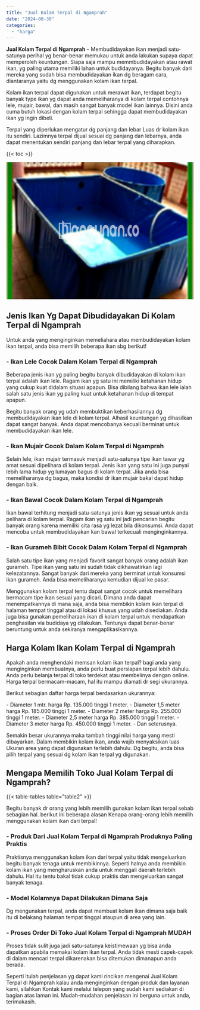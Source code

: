 ```yaml
---
title: "Jual Kolam Terpal di Ngamprah"
date: "2024-08-30"
categories: 
  - "harga"
---
```


**Jual Kolam Terpal di Ngamprah** – Membudidayakan ikan menjadi satu-satunya perihal yg benar-benar memukau untuk anda lakukan supaya dapat memperoleh keuntungan. Siapa saja mampu memmbudidayakan atau rawat ikan, yg paling utama memiliki lahan untuk budidayanya. Begitu banyak dari mereka yang sudah bisa membudidayakan ikan dg beragam cara, diantaranya yaitu dg menggunakan kolam ikan terpal.

Kolam ikan terpal dapat digunakan untuk merawat ikan, terdapat begitu banyak type ikan yg dapat anda memeliharanya di kolam terpal contohnya lele, mujair, bawal, dan masih sangat banyak model ikan lainnya. Disini anda cuma butuh lokasi dengan kolam terpal sehingga dapat membudidayakan ikan yg ingin dibeli.

Terpal yang diperlukan mengatur dg panjang dan lebar Luas dr kolam ikan itu sendiri. Lazimnya terpal dijual sesuai dg panjang dan lebarnya, anda dapat menentukan sendiri panjang dan lebar terpal yang diharapkan.

{{< toc >}}

![Jual Kolam Terpal di Ngamprah](/images/jual-kolam-terpal-26.png)

## Jenis Ikan Yg Dapat Dibudidayakan Di Kolam Terpal di Ngamprah

Untuk anda yang menginginkan memeliahara atau membudidayakan kolam ikan terpal, anda bisa memilih beberapa ikan sbg berikut!

### \- Ikan Lele Cocok Dalam Kolam Terpal di Ngamprah

Beberapa jenis ikan yg paling begitu banyak dibudidayakan di kolam ikan terpal adalah ikan lele. Ragam ikan yg satu ini memiliki ketahanan hidup yang cukup kuat didalam situasi apapun. Bisa dibilang bahwa ikan lele ialah salah satu jenis ikan yg paling kuat untuk ketahanan hidup di tempat apapun.

Begitu banyak orang yg udah membuktikan keberhasilannya dg membudidayakan ikan lele di kolam terpal. Alhasil keuntungan yg dihasilkan dapat sangat banyak. Anda dapat mencobanya kecuali berminat untuk membudidayakan ikan lele.

### \- Ikan Mujair Cocok Dalam Kolam Terpal di Ngamprah

Selain lele, ikan mujair termasuk menjadi satu-satunya tipe ikan tawar yg amat sesuai dipelihara di kolam terpal. Jenis ikan yang satu ini juga punyai lebih lama hidup yg lumayan bagus di kolam terpal. Jika anda bisa memeliharanya dg bagus, maka kondisi dr ikan mujair bakal dapat hidup dengan baik.

### \- Ikan Bawal Cocok Dalam Kolam Terpal di Ngamprah

Ikan bawal terhitung menjadi satu-satunya jenis ikan yg sesuai untuk anda pelihara di kolam terpal. Ragam ikan yg satu ini jadi pencarian begitu banyak orang karena memiliki cita rasa yg lezat bila dikonsumsi. Anda dapat mencoba untuk membudidayakan kan bawal terkecuali menginginkannya.

### \- Ikan Gurameh Bibit Cocok Dalam Kolam Terpal di Ngamprah

Salah satu tipe ikan yang menjadi favorit sangat banyak orang adalah ikan gurameh. Tipe ikan yang satu ini sudah tidak dikhawatirkan lagi kelezatannya. Sangat banyak dari mereka yang berminat untuk konsumsi ikan gurameh. Anda bisa memeliharanya kemudian dijual ke pasar.

Menggunakan kolam terpal tentu dapat sangat cocok untuk memelihara bermacam tipe ikan sesuai yang dicari. Dimana anda dapat menempatkannya di mana saja, anda bisa membikin kolam ikan terpal di halaman tempat tinggal atau di lokasi khusus yang udah disediakan. Anda juga bisa gunakan pemeliharaan ikan di kolam terpal untuk mendapatkan penghasilan via budidaya yg dilakukan. Tentunya dapat benar-benar beruntung untuk anda sekiranya mengaplikasikannya.

## Harga Kolam Ikan Kolam Terpal di Ngamprah

Apakah anda menghendaki memsan kolam ikan terpal? bagi anda yang menginginkan membuatnya, anda perlu buat persiapan terpal lebih dahulu. Anda perlu belanja terpal di toko terdekat atau membelinya dengan online. Harga terpal bermacam-macam, hal itu mampu diamati dr segi ukurannya.

Berikut sebagian daftar harga terpal berdasarkan ukurannya:

\- Diameter 1 mtr. harga Rp. 135.000 tinggi 1 meter. - Diameter 1,5 meter harga Rp. 185.000 tinggi 1 meter. - Diameter 2 meter harga Rp. 255.000 tinggi 1 meter. - Diameter 2,5 meter harga Rp. 385.000 tinggi 1 meter. - Diameter 3 meter harga Rp. 450.000 tinggi 1 meter. - Dan seterusnya.

Semakin besar ukurannya maka tambah tinggi nilai harga yang mesti dibayarkan. Dalam membikin kolam ikan, anda wajib menyaksikan luas Ukuran area yang dapat digunakan terlebih dahulu. Dg begitu, anda bisa pilih terpal yang sesuai dg kolam ikan terpal yg digunakan.

## Mengapa Memilih Toko Jual Kolam Terpal di Ngamprah?

{{< table-tables table="table2" >}}

Begitu banyak dr orang yang lebih memilih gunakan kolam ikan terpal sebab sebagian hal. berikut ini beberapa alasan Kenapa orang-orang lebih memilih menggunakan kolam ikan dari terpal!

### \- Produk Dari Jual Kolam Terpal di Ngamprah Produknya Paling Praktis

Praktisnya menggunakan kolam ikan dari terpal yaitu tidak mengeluarkan begitu banyak tenaga untuk membikinnya. Seperti halnya anda membikin kolam ikan yang mengharuskan anda untuk menggali daerah terlebih dahulu. Hal itu tentu bakal tidak cukup praktis dan mengeluarkan sangat banyak tenaga.

### \- Model Kolamnya Dapat Dilakukan Dimana Saja

Dg mengunakan terpal, anda dapat membuat kolam ikan dimana saja baik itu di belakang halaman tempat tinggal ataupun di area yang lain.

### \- Proses Order Di Toko Jual Kolam Terpal di Ngamprah MUDAH

Proses tidak sulit juga jadi satu-satunya keistimewaan yg bisa anda dapatkan apabila memakai kolam ikan terpal. Anda tidak mesti capek-capek di dalam mencari terpal dikarenakan bisa ditemukan dimanapun anda berada.

Seperti itulah penjelasan yg dapat kami rincikan mengenai Jual Kolam Terpal di Ngamprah kalau anda menginginkan dengan produk dan layanan kami, silahkan Kontak kami melalui telepon yang sudah kami sediakan di bagian atas laman ini. Mudah-mudahan penjelasan ini berguna untuk anda, terimakasih.
